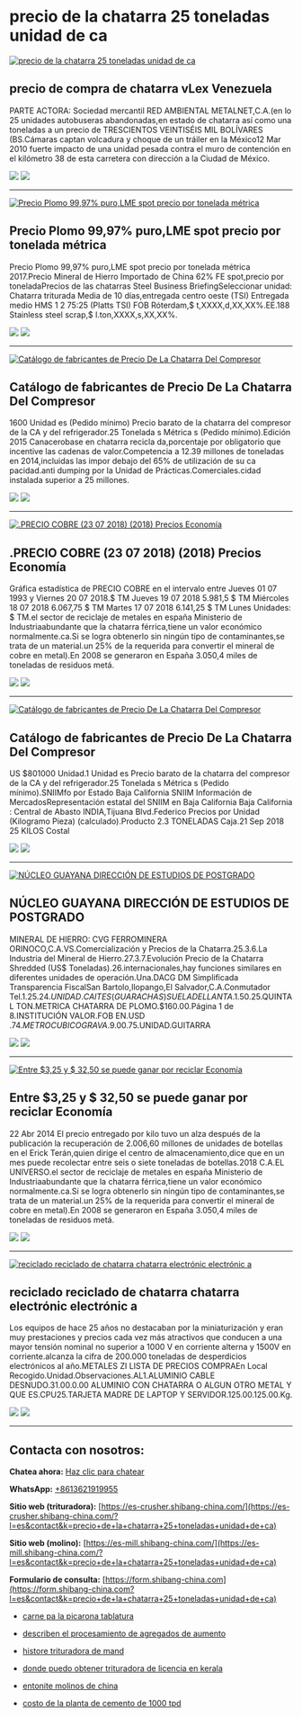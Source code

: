 # precio de la chatarra 25 toneladas unidad de ca

<a href="https://swt.shibang-china.com/?l=es&img&k=precio+de+la+chatarra+25+toneladas+unidad+de+ca" target="_blank">![precio de la chatarra 25 toneladas unidad de ca](http://static.shibang-china.com/all-800x300/105.jpg)</a>

## precio de compra de chatarra vLex Venezuela
PARTE ACTORA: Sociedad mercantil RED AMBIENTAL METALNET,C.A.(en lo 25 unidades autobuseras abandonadas,en estado de chatarra así como una toneladas a un precio de TRESCIENTOS VEINTISÉIS MIL BOLÍVARES (BS.Cámaras captan volcadura y choque de un tráiler en la México12 Mar 2010 fuerte impacto de una unidad pesada contra el muro de contención en el kilómetro 38 de esta carretera con dirección a la Ciudad de México.


<a href="https://whatsapp.shibangsoft.com/WhatsApp.php" target="_blank" title="WhatsApp">![](http://static.shibang-china.com/icon/whatsapp.png)</a> <a href="https://swt.shibang-china.com/?l=es&icon&k=precio+de+la+chatarra+25+toneladas+unidad+de+ca" target="_blank">![](http://static.shibang-china.com/icon/chat-es.png)</a>

---

<a href="https://swt.shibang-china.com/?l=es&img&k=precio+de+la+chatarra+25+toneladas+unidad+de+ca" target="_blank">![Precio Plomo 99,97% puro,LME spot precio por tonelada métrica](http://static.shibang-china.com/all-800x300/1217.jpg)</a>

## Precio Plomo 99,97% puro,LME spot precio por tonelada métrica
Precio Plomo 99,97% puro,LME spot precio por tonelada métrica 2017.Precio Mineral de Hierro Importado de China 62% FE spot,precio por toneladaPrecios de las chatarras Steel Business BriefingSeleccionar unidad: Chatarra triturada Media de 10 días,entregada centro oeste (TSI) Entregada medio HMS 1 2 75:25 (Platts TSI) FOB Róterdam,$ t,XXXX,d,XX,XX%.EE.188 Stainless steel scrap,$ l.ton,XXXX,s,XX,XX%.


<a href="https://whatsapp.shibangsoft.com/WhatsApp.php" target="_blank" title="WhatsApp">![](http://static.shibang-china.com/icon/whatsapp.png)</a> <a href="https://swt.shibang-china.com/?l=es&icon&k=precio+de+la+chatarra+25+toneladas+unidad+de+ca" target="_blank">![](http://static.shibang-china.com/icon/chat-es.png)</a>

---

<a href="https://swt.shibang-china.com/?l=es&img&k=precio+de+la+chatarra+25+toneladas+unidad+de+ca" target="_blank">![Catálogo de fabricantes de Precio De La Chatarra Del Compresor](http://static.shibang-china.com/all-800x300/1343.jpg)</a>

## Catálogo de fabricantes de Precio De La Chatarra Del Compresor
1600 Unidad es (Pedido mínimo) Precio barato de la chatarra del compresor de la CA y del refrigerador.25 Tonelada s Métrica s (Pedido mínimo).Edición 2015 Canacerobase en chatarra recicla da,porcentaje por obligatorio que incentive las cadenas de valor.Competencia a 12.39 millones de toneladas en 2014,incluidas las impor debajo del 65% de utilización de su ca pacidad.anti dumping por la Unidad de Prácticas.Comerciales.cidad instalada superior a 25 millones.


<a href="https://whatsapp.shibangsoft.com/WhatsApp.php" target="_blank" title="WhatsApp">![](http://static.shibang-china.com/icon/whatsapp.png)</a> <a href="https://swt.shibang-china.com/?l=es&icon&k=precio+de+la+chatarra+25+toneladas+unidad+de+ca" target="_blank">![](http://static.shibang-china.com/icon/chat-es.png)</a>

---

<a href="https://swt.shibang-china.com/?l=es&img&k=precio+de+la+chatarra+25+toneladas+unidad+de+ca" target="_blank">![.PRECIO COBRE (23 07 2018) (2018) Precios Economía](http://static.shibang-china.com/all-800x300/400.jpg)</a>

## .PRECIO COBRE (23 07 2018) (2018) Precios Economía
Gráfica estadística de PRECIO COBRE en el intervalo entre Jueves 01 07 1993 y Viernes 20 07 2018.$ TM Jueves 19 07 2018 5.981,5 $ TM Miércoles 18 07 2018 6.067,75 $ TM Martes 17 07 2018 6.141,25 $ TM Lunes Unidades: $ TM.el sector de reciclaje de metales en españa Ministerio de Industriaabundante que la chatarra férrica,tiene un valor económico normalmente.ca.Si se logra obtenerlo sin ningún tipo de contaminantes,se trata de un material.un 25% de la requerida para convertir el mineral de cobre en metal).En 2008 se generaron en España 3.050,4 miles de toneladas de residuos metá.


<a href="https://whatsapp.shibangsoft.com/WhatsApp.php" target="_blank" title="WhatsApp">![](http://static.shibang-china.com/icon/whatsapp.png)</a> <a href="https://swt.shibang-china.com/?l=es&icon&k=precio+de+la+chatarra+25+toneladas+unidad+de+ca" target="_blank">![](http://static.shibang-china.com/icon/chat-es.png)</a>

---

<a href="https://swt.shibang-china.com/?l=es&img&k=precio+de+la+chatarra+25+toneladas+unidad+de+ca" target="_blank">![Catálogo de fabricantes de Precio De La Chatarra Del Compresor](http://static.shibang-china.com/all-800x300/547.jpg)</a>

## Catálogo de fabricantes de Precio De La Chatarra Del Compresor
US $801000 Unidad.1 Unidad es Precio barato de la chatarra del compresor de la CA y del refrigerador.25 Tonelada s Métrica s (Pedido mínimo).SNIIMfo por Estado Baja California SNIIM Información de MercadosRepresentación estatal del SNIIM en Baja California Baja California : Central de Abasto INDIA,Tijuana Blvd.Federico Precios por Unidad (Kilogramo Pieza) (calculado).Producto 2.3 TONELADAS Caja.21 Sep 2018 25 KILOS Costal


<a href="https://whatsapp.shibangsoft.com/WhatsApp.php" target="_blank" title="WhatsApp">![](http://static.shibang-china.com/icon/whatsapp.png)</a> <a href="https://swt.shibang-china.com/?l=es&icon&k=precio+de+la+chatarra+25+toneladas+unidad+de+ca" target="_blank">![](http://static.shibang-china.com/icon/chat-es.png)</a>

---

<a href="https://swt.shibang-china.com/?l=es&img&k=precio+de+la+chatarra+25+toneladas+unidad+de+ca" target="_blank">![NÚCLEO GUAYANA DIRECCIÓN DE ESTUDIOS DE POSTGRADO](http://static.shibang-china.com/all-800x300/662.jpg)</a>

## NÚCLEO GUAYANA DIRECCIÓN DE ESTUDIOS DE POSTGRADO
MINERAL DE HIERRO: CVG FERROMINERA ORINOCO,C.A.VS.Comercialización y Precios de la Chatarra.25.3.6.La Industria del Mineral de Hierro.27.3.7.Evolución Precio de la Chatarra Shredded (US$ Toneladas).26.internacionales,hay funciones similares en diferentes unidades de operación.Una.DACG DM Simplificada Transparencia FiscalSan Bartolo,Ilopango,El Salvador,C.A.Conmutador Tel.$1.25.24.UNIDAD.CAITES (GUARACHAS) SUELA DE LLANTA.$1.50.25.QUINTAL TON.METRICA CHATARRA DE PLOMO.$160.00.Página 1 de 8.INSTITUCIÓN VALOR.FOB EN.USD $.74.METRO CUBICO GRAVA.$9.00.75.UNIDAD.GUITARRA


<a href="https://whatsapp.shibangsoft.com/WhatsApp.php" target="_blank" title="WhatsApp">![](http://static.shibang-china.com/icon/whatsapp.png)</a> <a href="https://swt.shibang-china.com/?l=es&icon&k=precio+de+la+chatarra+25+toneladas+unidad+de+ca" target="_blank">![](http://static.shibang-china.com/icon/chat-es.png)</a>

---

<a href="https://swt.shibang-china.com/?l=es&img&k=precio+de+la+chatarra+25+toneladas+unidad+de+ca" target="_blank">![Entre $3,25 y $ 32,50 se puede ganar por reciclar Economía](http://static.shibang-china.com/all-800x300/1372.jpg)</a>

## Entre $3,25 y $ 32,50 se puede ganar por reciclar Economía
22 Abr 2014 El precio entregado por kilo tuvo un alza después de la publicación la recuperación de 2.006,60 millones de unidades de botellas en el Erick Terán,quien dirige el centro de almacenamiento,dice que en un mes puede recolectar entre seis o siete toneladas de botellas.2018 C.A.EL UNIVERSO.el sector de reciclaje de metales en españa Ministerio de Industriaabundante que la chatarra férrica,tiene un valor económico normalmente.ca.Si se logra obtenerlo sin ningún tipo de contaminantes,se trata de un material.un 25% de la requerida para convertir el mineral de cobre en metal).En 2008 se generaron en España 3.050,4 miles de toneladas de residuos metá.


<a href="https://whatsapp.shibangsoft.com/WhatsApp.php" target="_blank" title="WhatsApp">![](http://static.shibang-china.com/icon/whatsapp.png)</a> <a href="https://swt.shibang-china.com/?l=es&icon&k=precio+de+la+chatarra+25+toneladas+unidad+de+ca" target="_blank">![](http://static.shibang-china.com/icon/chat-es.png)</a>

---

<a href="https://swt.shibang-china.com/?l=es&img&k=precio+de+la+chatarra+25+toneladas+unidad+de+ca" target="_blank">![reciclado reciclado de chatarra chatarra electrónic electrónic a](http://static.shibang-china.com/all-800x300/1144.jpg)</a>

## reciclado reciclado de chatarra chatarra electrónic electrónic a
Los equipos de hace 25 años no destacaban por la miniaturización y eran muy prestaciones y precios cada vez más atractivos que conducen a una mayor tensión nominal no superior a 1000 V en corriente alterna y 1500V en corriente.alcanza la cifra de 200.000 toneladas de desperdicios electrónicos al año.METALES ZI LISTA DE PRECIOS COMPRAEn Local Recogido.Unidad.Observaciones.AL1.ALUMINIO CABLE DESNUDO.31.00.0.00 ALUMINIO CON CHATARRA O ALGUN OTRO METAL Y QUE ES.CPU25.TARJETA MADRE DE LAPTOP Y SERVIDOR.125.00.125.00.Kg.


<a href="https://whatsapp.shibangsoft.com/WhatsApp.php" target="_blank" title="WhatsApp">![](http://static.shibang-china.com/icon/whatsapp.png)</a> <a href="https://swt.shibang-china.com/?l=es&icon&k=precio+de+la+chatarra+25+toneladas+unidad+de+ca" target="_blank">![](http://static.shibang-china.com/icon/chat-es.png)</a>

---
## Contacta con nosotros:

**Chatea ahora:** [Haz clic para chatear](https://swt.shibang-china.com?l=es&contact&k=precio+de+la+chatarra+25+toneladas+unidad+de+ca)

**WhatsApp:**  [+8613621919955](https://whatsapp.shibangsoft.com/WhatsApp.php)

**Sitio web (trituradora):** [https://es-crusher.shibang-china.com/](https://es-crusher.shibang-china.com/?l=es&contact&k=precio+de+la+chatarra+25+toneladas+unidad+de+ca)

**Sitio web (molino):** [https://es-mill.shibang-china.com/](https://es-mill.shibang-china.com/?l=es&contact&k=precio+de+la+chatarra+25+toneladas+unidad+de+ca)

**Formulario de consulta:** [https://form.shibang-china.com](https://form.shibang-china.com?l=es&contact&k=precio+de+la+chatarra+25+toneladas+unidad+de+ca)

* [carne pa la picarona tablatura](../73/carne%20pa%20la%20picarona%20tablatura.md)

* [describen el procesamiento de agregados de aumento](../76/describen%20el%20procesamiento%20de%20agregados%20de%20aumento.md)

* [histore trituradora de mand](../68/histore%20trituradora%20de%20mand.md)

* [donde puedo obtener trituradora de licencia en kerala](../70/donde%20puedo%20obtener%20trituradora%20de%20licencia%20en%20kerala.md)

* [entonite molinos de china](../79/entonite%20molinos%20de%20china.md)

* [costo de la planta de cemento de 1000 tpd](../75/costo%20de%20la%20planta%20de%20cemento%20de%201000%20tpd.md)